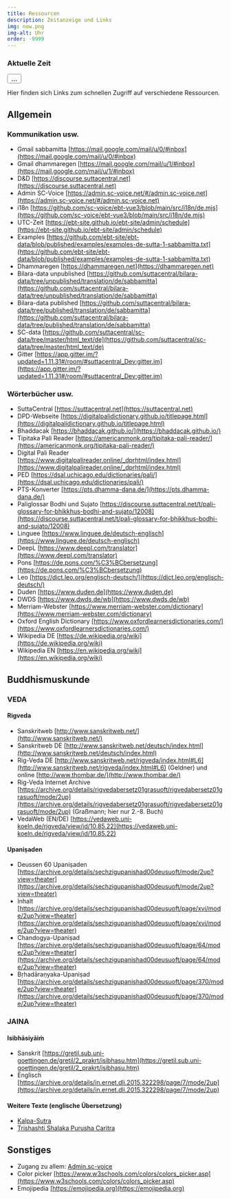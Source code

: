 ```yaml
---
title: Ressourcen
description: Zeitanzeige und Links
img: now.png
img-alt: Uhr
order: -9999
---
```



### Aktuelle Zeit
<span id="page_utc" class="utc-time">...</span>

<script>
  var updateTime = ()=>{
    let page_utc = document && document.getElementById('page_utc');
    if (page_utc) {
      let date = new Date();
      let utc = `${date.toISOString().substring(11,16)} UTC`;
      page_utc.innerHTML = utc;
    }
  }
  setTimeout(updateTime, 1000);
  setInterval(updateTime, 20000);
</script>
<style>
.utc-time {
  font: Arial Black, Arial;
  font-size: larger;
  border: 1pt solid #888;
  border-radius: 0.25em;
  padding-left: 0.5em;
  padding-right: 0.5em;
}
</style>
 

Hier finden sich Links zum schnellen Zugriff auf verschiedene Ressourcen.

## Allgemein

### Kommunikation usw.

- Gmail sabbamitta [https://mail.google.com/mail/u/0/#inbox](https://mail.google.com/mail/u/0/#inbox)
- Gmail dhammaregen [https://mail.google.com/mail/u/1/#inbox](https://mail.google.com/mail/u/1/#inbox)
- D&D [https://discourse.suttacentral.net](https://discourse.suttacentral.net)
- Admin SC-Voice [https://admin.sc-voice.net/#/admin.sc-voice.net](https://admin.sc-voice.net/#/admin.sc-voice.net)
- i18n [https://github.com/sc-voice/ebt-vue3/blob/main/src/i18n/de.mjs](https://github.com/sc-voice/ebt-vue3/blob/main/src/i18n/de.mjs)
- UTC-Zeit [https://ebt-site.github.io/ebt-site/admin/schedule](https://ebt-site.github.io/ebt-site/admin/schedule)
- Examples [https://github.com/ebt-site/ebt-data/blob/published/examples/examples-de-sutta-1-sabbamitta.txt](https://github.com/ebt-site/ebt-data/blob/published/examples/examples-de-sutta-1-sabbamitta.txt)
- Dhammaregen [https://dhammaregen.net](https://dhammaregen.net)
- Bilara-data unpublished [https://github.com/suttacentral/bilara-data/tree/unpublished/translation/de/sabbamitta](https://github.com/suttacentral/bilara-data/tree/unpublished/translation/de/sabbamitta)
- Bilara-data published [https://github.com/suttacentral/bilara-data/tree/published/translation/de/sabbamitta](https://github.com/suttacentral/bilara-data/tree/published/translation/de/sabbamitta)
- SC-data [https://github.com/suttacentral/sc-data/tree/master/html_text/de](https://github.com/suttacentral/sc-data/tree/master/html_text/de)
- Gitter [https://app.gitter.im/?updated=1.11.31#/room/#suttacentral_Dev:gitter.im](https://app.gitter.im/?updated=1.11.31#/room/#suttacentral_Dev:gitter.im)

### Wörterbücher usw.

- SuttaCentral [https://suttacentral.net](https://suttacentral.net)
- DPD-Webseite [https://digitalpalidictionary.github.io/titlepage.html](https://digitalpalidictionary.github.io/titlepage.html)
- Bhaddacak [https://bhaddacak.github.io/](https://bhaddacak.github.io/)
- Tipitaka Pali Reader [https://americanmonk.org/tipitaka-pali-reader/](https://americanmonk.org/tipitaka-pali-reader/)
- Digital Pali Reader [https://www.digitalpalireader.online/_dprhtml/index.html](https://www.digitalpalireader.online/_dprhtml/index.html)
- PED [https://dsal.uchicago.edu/dictionaries/pali/](https://dsal.uchicago.edu/dictionaries/pali/)
- PTS-Konverter [https://pts.dhamma-dana.de/](https://pts.dhamma-dana.de/)
- Paliglossar Bodhi und Sujato [https://discourse.suttacentral.net/t/pali-glossary-for-bhikkhus-bodhi-and-sujato/12008](https://discourse.suttacentral.net/t/pali-glossary-for-bhikkhus-bodhi-and-sujato/12008)
- Linguee [https://www.linguee.de/deutsch-englisch](https://www.linguee.de/deutsch-englisch)
- DeepL [https://www.deepl.com/translator](https://www.deepl.com/translator)
- Pons [https://de.pons.com/%C3%BCbersetzung](https://de.pons.com/%C3%BCbersetzung)
- Leo [https://dict.leo.org/englisch-deutsch/](https://dict.leo.org/englisch-deutsch/)
- Duden [https://www.duden.de](https://www.duden.de)
- DWDS [https://www.dwds.de/wb](https://www.dwds.de/wb)
- Merriam-Webster [https://www.merriam-webster.com/dictionary](https://www.merriam-webster.com/dictionary)
- Oxford English Dictionary [https://www.oxfordlearnersdictionaries.com/](https://www.oxfordlearnersdictionaries.com/)
- Wikipedia DE [https://de.wikipedia.org/wiki](https://de.wikipedia.org/wiki)
- Wikipedia EN [https://en.wikipedia.org/wiki](https://en.wikipedia.org/wiki)

## Buddhismuskunde

### VEDA

#### Rigveda
- Sanskritweb [http://www.sanskritweb.net/](http://www.sanskritweb.net/)
- Sanskritweb DE [http://www.sanskritweb.net/deutsch/index.html](http://www.sanskritweb.net/deutsch/index.html)
- Rig-Veda DE [http://www.sanskritweb.net/rigveda/index.html#L6](http://www.sanskritweb.net/rigveda/index.html#L6) (Geldner) und online [http://www.thombar.de/](http://www.thombar.de/)
- Rig-Veda Internet Archive [https://archive.org/details/rigvedabersetz01grasuoft/rigvedabersetz01grasuoft/mode/2up](https://archive.org/details/rigvedabersetz01grasuoft/rigvedabersetz01grasuoft/mode/2up) (Graßmann; hier nur 2.-8. Buch)  
- VedaWeb (EN/DE) [https://vedaweb.uni-koeln.de/rigveda/view/id/10.85.22](https://vedaweb.uni-koeln.de/rigveda/view/id/10.85.22)

#### Upaniṣaden
- Deussen 60 Upaniṣaden [https://archive.org/details/sechzigupanishad00deusuoft/mode/2up?view=theater](https://archive.org/details/sechzigupanishad00deusuoft/mode/2up?view=theater)
- Inhalt [https://archive.org/details/sechzigupanishad00deusuoft/page/xvi/mode/2up?view=theater](https://archive.org/details/sechzigupanishad00deusuoft/page/xvi/mode/2up?view=theater)
- Chandogya-Upaniṣad [https://archive.org/details/sechzigupanishad00deusuoft/page/64/mode/2up?view=theater](https://archive.org/details/sechzigupanishad00deusuoft/page/64/mode/2up?view=theater)
- Bṛhadāraṇyaka-Upaniṣad [https://archive.org/details/sechzigupanishad00deusuoft/page/370/mode/2up?view=theater](https://archive.org/details/sechzigupanishad00deusuoft/page/370/mode/2up?view=theater)

### JAINA

#### Isibhāsiyāiṁ
- Sanskrit [https://gretil.sub.uni-goettingen.de/gretil/2_prakrt/isibhasu.htm](https://gretil.sub.uni-goettingen.de/gretil/2_prakrt/isibhasu.htm)
- Englisch [https://archive.org/details/in.ernet.dli.2015.322298/page/7/mode/2up](https://archive.org/details/in.ernet.dli.2015.322298/page/7/mode/2up)

#### Weitere Texte (englische Übersetzung)
- [Kalpa-Sutra](https://www.wisdomlib.org/jainism/book/kalpa-sutra/d/doc424484.html)
- [Trishashti Shalaka Purusha Caritra](https://www.wisdomlib.org/jainism/book/trishashti-shalaka-purusha-caritra/d/doc216050.html)

## Sonstiges

- Zugang zu allem: [Admin.sc-voice](https://admin.sc-voice.net/#/admin.sc-voice.net)
- Color picker [https://www.w3schools.com/colors/colors_picker.asp](https://www.w3schools.com/colors/colors_picker.asp)
- Emojipedia [https://emojipedia.org](https://emojipedia.org)